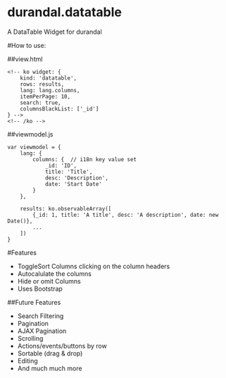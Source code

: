 durandal.datatable
==================

A DataTable Widget for durandal

#How to use:

##view.html

	<!-- ko widget: {
		kind: 'datatable', 
		rows: results, 
		lang: lang.columns, 
		itemPerPage: 10, 
		search: true,
		columnsBlackList: ['_id']
	} -->
	<!-- /ko -->

##viewmodel.js

	var viewmodel = {
		lang: {
			columns: {  // i18n key value set
				_id: 'ID',
				title: 'Title',
				desc: 'Description',
				date: 'Start Date'
			}
		},

		results: ko.observableArray([
			{_id: 1, title: 'A title', desc: 'A description', date: new Date()},
			...
		])
	}

#Features

- ToggleSort Columns clicking on the column headers
- Autocalulate the columns
- Hide or omit Columns
- Uses Bootstrap

##Future Features

- Search Filtering
- Pagination
- AJAX Pagination
- Scrolling
- Actions/events/buttons by row
- Sortable (drag & drop)
- Editing
- And much much more
